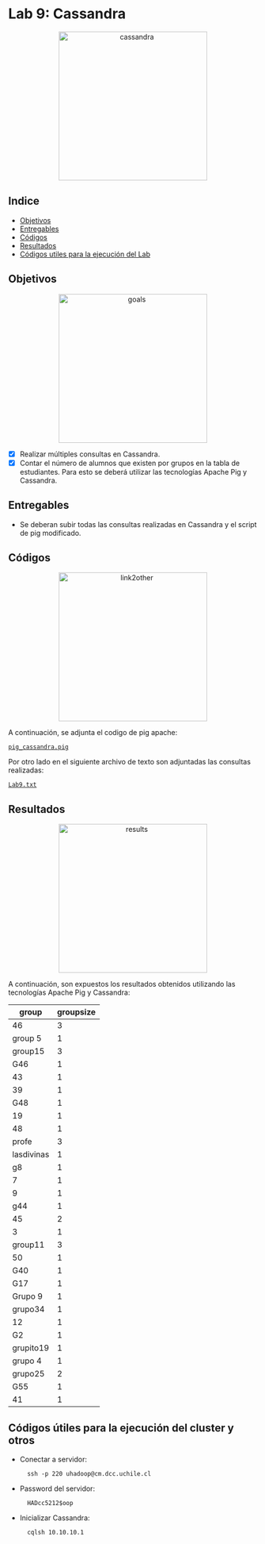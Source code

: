 # Lab 9: Cassandra

<p align="center">
<img src="https://upload.wikimedia.org/wikipedia/commons/thumb/5/5e/Cassandra_logo.svg/1200px-Cassandra_logo.svg.png" alt="cassandra" height="300">
</p>

## Indice

- [Objetivos](https://github.com/Mezosky/Labs_PATOS/tree/main/Lab9#Objetivos)
- [Entregables](https://github.com/Mezosky/Labs_PATOS/tree/main/Lab9#entregables)
- [Códigos](https://github.com/Mezosky/Labs_PATOS/tree/main/Lab9#Codigos)
- [Resultados](https://github.com/Mezosky/Labs_PATOS/tree/main/Lab9#Resultados)
- [Códigos utiles para la ejecución del Lab](https://github.com/Mezosky/Labs_PATOS/tree/main/Lab9#Códigos-útiles-para-la-ejecución-del-cluster-y-otros)


## Objetivos
<p align="center">
<img src="https://media1.tenor.com/images/dd0a30cba014e29bdac0c59c7a0cef45/tenor.gif?itemid=5684151" alt="goals" height="300">
</p>


- [X] Realizar múltiples consultas en Cassandra.
- [X] Contar el número de alumnos que existen por grupos en la tabla de estudiantes. Para esto se deberá utilizar las tecnologías Apache Pig y Cassandra.

## Entregables

- Se deberan subir todas las consultas realizadas en Cassandra y el script de pig modificado.

## Códigos

<p align="center">
<img src="https://media1.tenor.com/images/2bdf68f62e879811800466902712055b/tenor.gif?itemid=18482253" alt="link2other" height="300">
</p>

A continuación, se adjunta el codigo de pig apache:

[`pig_cassandra.pig`](https://github.com/Mezosky/Labs_PATOS/blob/main/Lab9/Codes/mdp-lab09/test.pig)

Por otro lado en el siguiente archivo de texto son adjuntadas las consultas realizadas:

[`Lab9.txt`](https://github.com/Mezosky/Labs_PATOS/blob/main/Lab9/Codes/lab9.txt)

## Resultados

<p align="center">
<img src="https://media1.tenor.com/images/3fb78d472db9532e3c28ec4edb916b49/tenor.gif?itemid=17201900" alt="results" height="300">
</p>



A continuación, son expuestos los resultados obtenidos utilizando las tecnologías Apache Pig y Cassandra:

<center>

 group      | groupsize  
|------------|-----------|
|         46 |         3 |
|   group 5  |         1 |
|    group15 |         3
|        G46 |         1
|         43 |         1
|         39 |         1
|        G48 |         1
|         19 |         1
|         48 |         1
|      profe |         3
| lasdivinas |         1
|         g8 |         1
|          7 |         1
|          9 |         1
|        g44 |         1
|         45 |         2
|          3 |         1
|    group11 |         3
|         50 |         1
|        G40 |         1
|        G17 |         1
|    Grupo 9 |         1
|    grupo34 |         1
|         12 |         1
|         G2 |         1
|  grupito19 |         1
|    grupo 4 |         1
|    grupo25 |         2
|        G55 |         1
|         41 |         1

</center>

## Códigos útiles para la ejecución del cluster y otros

- Conectar a servidor:
        
        ssh -p 220 uhadoop@cm.dcc.uchile.cl

- Password del servidor: 

        HADcc5212$oop

- Inicializar Cassandra:
        
        cqlsh 10.10.10.1
